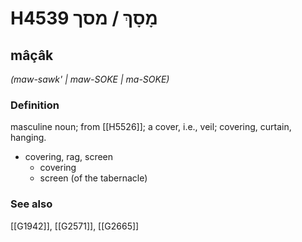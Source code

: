 # H4539 מָסָךְ / מסך

## mâçâk

_(maw-sawk' | maw-SOKE | ma-SOKE)_

### Definition

masculine noun; from [[H5526]]; a cover, i.e., veil; covering, curtain, hanging.

- covering, rag, screen
    - covering
    - screen (of the tabernacle)
### See also

[[G1942]], [[G2571]], [[G2665]]

